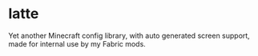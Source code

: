 # latte
Yet another Minecraft config library, with auto generated screen support, made for internal use by my Fabric mods.
